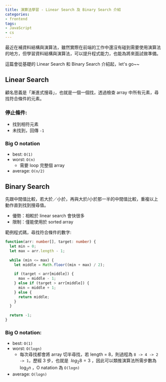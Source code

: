 ```yaml
---
title: 演算法學習 - Linear Search 及 Binary Search 介紹
categories:
- frontend
tags: 
- JavaScript
- cs
---
```


最近在補資料結構與演算法，雖然實際在前端的工作中還沒有碰到需要使用演算法的地方，但學習資料結構與演算法，可以提升程式能力，也能為將來面試做準備。

這篇會從基礎的 Linear Search 和 Binary Search 介紹起，let's go~~

<!-- more -->

## Linear Search
顧名思義是「漸進式搜尋」，也就是一個一個找，透過檢查 array 中所有元素，尋找符合條件的元素。

### 停止條件:
- 找到相符元素
- 未找到，回傳 `-1`

### Big O notation
- best: `O(1)`
- worst: `O(n)`
    - 需要 loop 完整個 array
- average: `O(n/2)`

## Binary Search
先跟中間值比較，若大於／小於，再與大於/小於那一半的中間值比較，重複以上動作直到找到搜尋值。
- 優勢：相較於 linear search 會快很多
- 限制：僅能使用於 sorted array

範例程式碼，尋找符合條件的數字:
  ```typescript
  function(arr: number[], target: number) {
    let min = 0;
    let max = arr.length - 1;
    
    while (min <= max) {
      let middle = Math.floor((min + max) / 2);
      
      if (target < arr[middle]) {
        max = middle - 1;
      } else if (target > arr[middle]) {
        min = middle + 1;
      } else {
        return middle;
      }
    }
    
    return -1;
  }
  ```

### Big O notation:
- best: `O(1)`
- worst: `O(logn)`
    - 每次尋找都會將 array 切半尋找，若 length = 8，則過程為 `8 -> 4 -> 2 -> 1`，歷經 3 步，也就是 $\ log_2 8 = 3$ ，因此可以類推演算法所需步數為 $\log_2 n$ ，O natation 為 `O(logn)`
- average: `O(logn)`